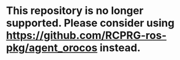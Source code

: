 This repository is no longer supported. Please consider using https://github.com/RCPRG-ros-pkg/agent_orocos instead.
=============================
